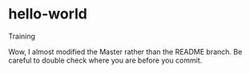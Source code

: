 # hello-world
Training

Wow, I almost modified the Master rather than the README branch.  Be careful to double check where you are before you commit.

